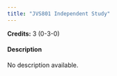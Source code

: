 ```yaml
---
title: "JVS801 Independent Study"
---
```

**Credits:** 3 (0-3-0)

#### Description
No description available.